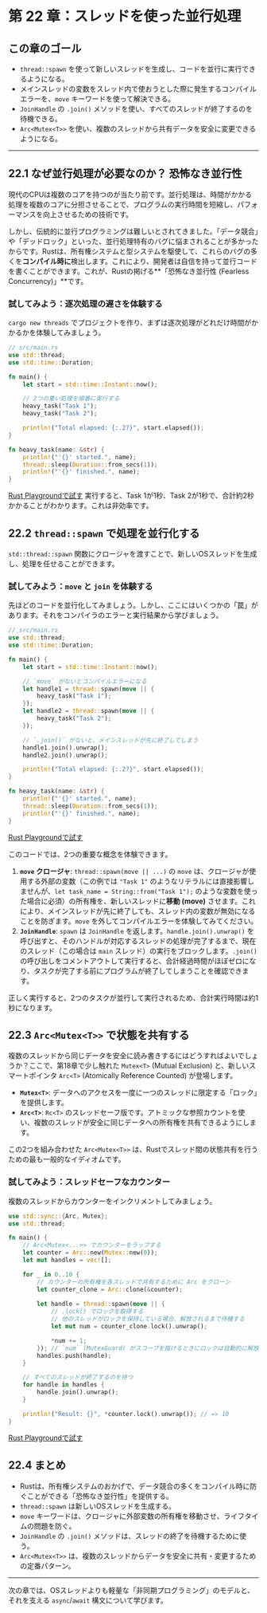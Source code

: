 # 第 22 章：スレッドを使った並行処理

## この章のゴール
- `thread::spawn` を使って新しいスレッドを生成し、コードを並行に実行できるようになる。
- メインスレッドの変数をスレッド内で使おうとした際に発生するコンパイルエラーを、`move` キーワードを使って解決できる。
- `JoinHandle` の `.join()` メソッドを使い、すべてのスレッドが終了するのを待機できる。
- `Arc<Mutex<T>>` を使い、複数のスレッドから共有データを安全に変更できるようになる。

---

## 22.1 なぜ並行処理が必要なのか？ 恐怖なき並行性

現代のCPUは複数のコアを持つのが当たり前です。並行処理は、時間がかかる処理を複数のコアに分担させることで、プログラムの実行時間を短縮し、パフォーマンスを向上させるための技術です。

しかし、伝統的に並行プログラミングは難しいとされてきました。「データ競合」や「デッドロック」といった、並行処理特有のバグに悩まされることが多かったからです。Rustは、所有権システムと型システムを駆使して、これらのバグの多くを**コンパイル時に**検出します。これにより、開発者は自信を持って並行コードを書くことができます。これが、Rustの掲げる**「恐怖なき並行性 (Fearless Concurrency)」**です。

### 試してみよう：逐次処理の遅さを体験する

`cargo new threads` でプロジェクトを作り、まずは逐次処理がどれだけ時間がかかるかを体験してみましょう。

```rust
// src/main.rs
use std::thread;
use std::time::Duration;

fn main() {
    let start = std::time::Instant::now();

    // 2つの重い処理を順番に実行する
    heavy_task("Task 1");
    heavy_task("Task 2");

    println!("Total elapsed: {:.2?}", start.elapsed());
}

fn heavy_task(name: &str) {
    println!("'{}' started.", name);
    thread::sleep(Duration::from_secs(1));
    println!("'{}' finished.", name);
}
```
[Rust Playgroundで試す](https://play.rust-lang.org/?version=stable&mode=debug&edition=2021&code=//%20src/main.rs%0Ause%20std%3A%3Athread%3B%0Ause%20std%3A%3Atime%3A%3ADuration%3B%0A%0Afn%20main%28%29%20%7B%0A%20%20%20%20let%20start%20%3D%20std%3A%3Atime%3A%3AInstant%3A%3Anow%28%29%3B%0A%0A%20%20%20%20//%202%E3%81%A4%E3%81%AE%E9%87%8D%E3%81%84%E5%87%A6%E7%90%86%E3%82%92%E9%A0%86%E7%95%AA%E3%81%AB%E5%AE%9F%E8%A1%8C%E3%81%99%E3%82%8B%0A%20%20%20%20heavy_task%28%22Task%201%22%29%3B%0A%20%20%20%20heavy_task%28%22Task%202%22%29%3B%0A%0A%20%20%20%20println%21%28%22Total%20elapsed%3A%20%7B%3A.2%3F%7D%22%2C%20start.elapsed%28%29%29%3B%0A%7D%0A%0Afn%20heavy_task%28name%3A%20%26str%29%20%7B%0A%20%20%20%20println%21%28%22%27%7B%7D%27%20started.%22%2C%20name%29%3B%0A%20%20%20%20thread%3A%3Asleep%28Duration%3A%3Afrom_secs%281%29%29%3B%0A%20%20%20%20println%21%28%22%27%7B%7D%27%20finished.%22%2C%20name%29%3B%0A%7D)
実行すると、Task 1が1秒、Task 2が1秒で、合計約2秒かかることがわかります。これは非効率です。

## 22.2 `thread::spawn` で処理を並行化する

`std::thread::spawn` 関数にクロージャを渡すことで、新しいOSスレッドを生成し、処理を任せることができます。

### 試してみよう：`move` と `join` を体験する

先ほどのコードを並行化してみましょう。しかし、ここにはいくつかの「罠」があります。それをコンパイラのエラーと実行結果から学びましょう。

```rust
// src/main.rs
use std::thread;
use std::time::Duration;

fn main() {
    let start = std::time::Instant::now();

    // `move` がないとコンパイルエラーになる
    let handle1 = thread::spawn(move || {
        heavy_task("Task 1");
    });
    let handle2 = thread::spawn(move || {
        heavy_task("Task 2");
    });

    // `.join()` がないと、メインスレッドが先に終了してしまう
    handle1.join().unwrap();
    handle2.join().unwrap();

    println!("Total elapsed: {:.2?}", start.elapsed());
}

fn heavy_task(name: &str) {
    println!("'{}' started.", name);
    thread::sleep(Duration::from_secs(1));
    println!("'{}' finished.", name);
}
```
[Rust Playgroundで試す](https://play.rust-lang.org/?version=stable&mode=debug&edition=2021&code=//%20src/main.rs%0Ause%20std%3A%3Athread%3B%0Ause%20std%3A%3Atime%3A%3ADuration%3B%0A%0Afn%20main%28%29%20%7B%0A%20%20%20%20let%20start%20%3D%20std%3A%3Atime%3A%3AInstant%3A%3Anow%28%29%3B%0A%0A%20%20%20%20//%20%60move%60%20%E3%81%8C%E3%81%AA%E3%81%84%E3%81%A8%E3%82%B3%E3%83%B3%E3%83%91%E3%82%A4%E3%83%AB%E3%82%A8%E3%83%A9%E3%83%BC%E3%81%AB%E3%81%AA%E3%82%8B%0A%20%20%20%20let%20handle1%20%3D%20thread%3A%3Aspawn%28move%20%7C%7C%20%7B%0A%20%20%20%20%20%20%20%20heavy_task%28%22Task%201%22%29%3B%0A%20%20%20%20%7D%29%3B%0A%20%20%20%20let%20handle2%20%3D%20thread%3A%3Aspawn%28move%20%7C%7C%20%7B%0A%20%20%20%20%20%20%20%20heavy_task%28%22Task%202%22%29%3B%0A%20%20%20%20%7D%29%3B%0A%0A%20%20%20%20//%20%60.join%28%29%60%20%E3%81%8C%E3%81%AA%E3%81%84%E3%81%A8%E3%80%81%E3%83%A1%E3%82%A4%E3%83%B3%E3%82%B9%E3%83%AC%E3%83%83%E3%83%89%E3%81%8C%E5%85%88%E3%81%AB%E7%B5%82%E4%BA%86%E3%81%97%E3%81%A6%E3%81%97%E3%81%BE%E3%81%86%0A%20%20%20%20handle1.join%28%29.unwrap%28%29%3B%0A%20%20%20%20handle2.join%28%29.unwrap%28%29%3B%0A%0A%20%20%20%20println%21%28%22Total%20elapsed%3A%20%7B%3A.2%3F%7D%22%2C%20start.elapsed%28%29%29%3B%0A%7D%0A%0Afn%20heavy_task%28name%3A%20%26str%29%20%7B%0A%20%20%20%20println%21%28%22%27%7B%7D%27%20started.%22%2C%20name%29%3B%0A%20%20%20%20thread%3A%3Asleep%28Duration%3A%3Afrom_secs%281%29%29%3B%0A%20%20%20%20println%21%28%22%27%7B%7D%27%20finished.%22%2C%20name%29%3B%0A%7D)

このコードでは、2つの重要な概念を体験できます。

1.  **`move` クロージャ**: `thread::spawn(move || ...)` の `move` は、クロージャが使用する外部の変数（この例では `"Task 1"` のようなリテラルには直接影響しませんが、`let task_name = String::from("Task 1");` のような変数を使った場合に必須）の所有権を、新しいスレッドに**移動 (move)** させます。これにより、メインスレッドが先に終了しても、スレッド内の変数が無効になることを防ぎます。`move` を外してコンパイルエラーを体験してみてください。
2.  **`JoinHandle`**: `spawn` は `JoinHandle` を返します。`handle.join().unwrap()` を呼び出すと、そのハンドルが対応するスレッドの処理が完了するまで、現在のスレッド（この場合は `main` スレッド）の実行をブロックします。`.join()` の呼び出しをコメントアウトして実行すると、合計経過時間がほぼゼロになり、タスクが完了する前にプログラムが終了してしまうことを確認できます。

正しく実行すると、2つのタスクが並行して実行されるため、合計実行時間は約1秒になります。

## 22.3 `Arc<Mutex<T>>` で状態を共有する

複数のスレッドから同じデータを安全に読み書きするにはどうすればよいでしょうか？ここで、第18章で少し触れた `Mutex<T>` (Mutual Exclusion) と、新しいスマートポインタ `Arc<T>` (Atomically Reference Counted) が登場します。

- **`Mutex<T>`**: データへのアクセスを一度に一つのスレッドに限定する「ロック」を提供します。
- **`Arc<T>`**: `Rc<T>` のスレッドセーフ版です。アトミックな参照カウントを使い、複数のスレッドが安全に同じデータへの所有権を共有できるようにします。

この2つを組み合わせた `Arc<Mutex<T>>` は、Rustでスレッド間の状態共有を行うための最も一般的なイディオムです。

### 試してみよう：スレッドセーフなカウンター

複数のスレッドからカウンターをインクリメントしてみましょう。

```rust
use std::sync::{Arc, Mutex};
use std::thread;

fn main() {
    // Arc<Mutex<...>> でカウンターをラップする
    let counter = Arc::new(Mutex::new(0));
    let mut handles = vec![];

    for _ in 0..10 {
        // カウンターの所有権を各スレッドで共有するために Arc をクローン
        let counter_clone = Arc::clone(&counter);
        
        let handle = thread::spawn(move || {
            // .lock() でロックを取得する
            // 他のスレッドがロックを保持している場合、解放されるまで待機する
            let mut num = counter_clone.lock().unwrap();

            *num += 1;
        }); // `num` (MutexGuard) がスコープを抜けるときにロックは自動的に解放される
        handles.push(handle);
    }

    // すべてのスレッドが終了するのを待つ
    for handle in handles {
        handle.join().unwrap();
    }

    println!("Result: {}", *counter.lock().unwrap()); // => 10
}
```
[Rust Playgroundで試す](https://play.rust-lang.org/?version=stable&mode=debug&edition=2021&code=use%20std%3A%3Async%3A%3A%7BArc%2C%20Mutex%7D%3B%0Ause%20std%3A%3Athread%3B%0A%0Afn%20main%28%29%20%7B%0A%20%20%20%20//%20Arc%3CMutex%3C...%3E%3E%20%E3%81%A7%E3%82%AB%E3%82%A6%E3%83%B3%E3%82%BF%E3%83%BC%E3%82%92%E3%83%A9%E3%83%83%E3%83%97%E3%81%99%E3%82%8B%0A%20%20%20%20let%20counter%20%3D%20Arc%3A%3Anew%28Mutex%3A%3Anew%280%29%29%3B%0A%20%20%20%20let%20mut%20handles%20%3D%20vec%21%5B%5D%3B%0A%0A%20%20%20%20for%20_%20in%200..10%20%7B%0A%20%20%20%20%20%20%20%20//%20%E3%82%AB%E3%82%A6%E3%83%B3%E3%82%BF%E3%83%BC%E3%81%AE%E6%89%80%E6%9C%89%E6%A8%A9%E3%82%92%E5%90%84%E3%82%B9%E3%83%AC%E3%83%83%E3%83%89%E3%81%A7%E5%85%B1%E6%9C%89%E3%81%99%E3%82%8B%E3%81%9F%E3%82%81%E3%81%AB%20Arc%20%E3%82%92%E3%82%AF%E3%83%AD%E3%83%BC%E3%83%B3%0A%20%20%20%20%20%20%20%20let%20counter_clone%20%3D%20Arc%3A%3Aclone%28%26counter%29%3B%0A%20%20%20%20%20%20%20%20%0A%20%20%20%20%20%20%20%20let%20handle%20%3D%20thread%3A%3Aspawn%28move%20%7C%7C%20%7B%0A%20%20%20%20%20%20%20%20%20%20%20%20//%20.lock%28%29%20%E3%81%A7%E3%83%AD%E3%83%83%E3%82%AF%E3%82%92%E5%8F%96%E5%BE%97%E3%81%99%E3%82%8B%0A%20%20%20%20%20%20%20%20%20%20%20%20//%20%E4%BB%96%E3%81%AE%E3%82%B9%E3%83%AC%E3%83%83%E3%83%89%E3%81%8C%E3%83%AD%E3%83%83%E3%82%AF%E3%82%92%E4%BF%9D%E6%8C%81%E3%81%97%E3%81%A6%E3%81%84%E3%82%8B%E5%A0%B4%E5%90%88%E3%80%81%E8%A7%A3%E6%94%BE%E3%81%95%E3%82%8C%E3%82%8B%E3%81%BE%E3%81%A7%E5%BE%85%E6%A9%9F%E3%81%99%E3%82%8B%0A%20%20%20%20%20%20%20%20%20%20%20%20let%20mut%20num%20%3D%20counter_clone.lock%28%29.unwrap%28%29%3B%0A%0A%20%20%20%20%20%20%20%20%20%20%20%20%2Anum%20%2B%3D%201%3B%0A%20%20%20%20%20%20%20%20%7D%29%3B%20//%20%60num%60%20%28MutexGuard%29%20%E3%81%8C%E3%82%B9%E3%82%B3%E3%83%BC%E3%83%97%E3%82%92%E6%8A%9C%E3%81%91%E3%82%8B%E3%81%A8%E3%81%8D%E3%81%AB%E3%83%AD%E3%83%83%E3%82%AF%E3%81%AF%E8%87%AA%E5%8B%95%E7%9A%84%E3%81%AB%E8%A7%A3%E6%94%BE%E3%81%95%E3%82%8C%E3%82%8B%0A%20%20%20%20%20%20%20%20handles.push%28handle%29%3B%0A%20%20%20%20%7D%0A%0A%20%20%20%20//%20%E3%81%99%E3%81%B9%E3%81%A6%E3%81%AE%E3%82%B9%E3%83%AC%E3%83%83%E3%83%89%E3%81%8C%E7%B5%82%E4%BA%86%E3%81%99%E3%82%8B%E3%81%AE%E3%82%92%E5%BE%85%E3%81%A4%0A%20%20%20%20for%20handle%20in%20handles%20%7B%0A%20%20%20%20%20%20%20%20handle.join%28%29.unwrap%28%29%3B%0A%20%20%20%20%7D%0A%0A%20%20%20%20println%21%28%22Result%3A%20%7B%7D%22%2C%20%2Acounter.lock%28%29.unwrap%28%29%29%3B%20//%20%3D%3E%2010%0A%7D)

## 22.4 まとめ

- Rustは、所有権システムのおかげで、データ競合の多くをコンパイル時に防ぐことができる「恐怖なき並行性」を提供する。
- `thread::spawn` は新しいOSスレッドを生成する。
- `move` キーワードは、クロージャに外部変数の所有権を移動させ、ライフタイムの問題を防ぐ。
- `JoinHandle` の `.join()` メソッドは、スレッドの終了を待機するために使う。
- `Arc<Mutex<T>>` は、複数のスレッドからデータを安全に共有・変更するための定番パターン。

---

次の章では、OSスレッドよりも軽量な「非同期プログラミング」のモデルと、それを支える `async`/`await` 構文について学びます。
